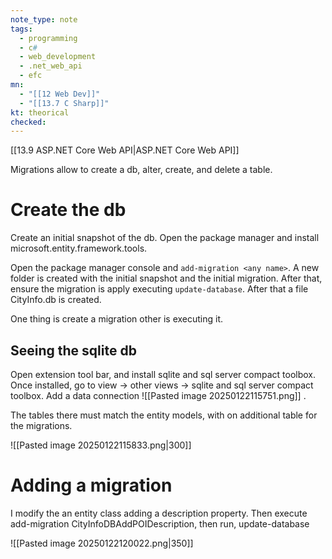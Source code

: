 ```yaml
---
note_type: note
tags:
  - programming
  - c#
  - web_development
  - .net_web_api
  - efc
mn:
  - "[[12 Web Dev]]"
  - "[[13.7 C Sharp]]"
kt: theorical
checked:
---
```

[[13.9 ASP.NET Core Web API|ASP.NET Core Web API]]

Migrations allow to create a db, alter, create, and delete a table. 

# Create the db
Create an initial snapshot of the db. Open the package manager and install microsoft.entity.framework.tools. 

Open the package manager console and `add-migration <any name>`. A new folder is created with the initial snapshot and the initial migration. After that, ensure the migration is apply executing `update-database`. After that a file CityInfo.db is created. 

One thing is create a migration other is executing it. 

## Seeing the sqlite db
Open extension tool bar, and install sqlite and sql server compact toolbox. Once installed, go to view -> other views -> sqlite and sql server compact toolbox. Add a data connection ![[Pasted image 20250122115751.png]]  .

The tables there must match the entity models, with on additional table for the migrations. 

![[Pasted image 20250122115833.png|300]]

# Adding a migration
I modify the an entity class adding a description property. Then execute add-migration CityInfoDBAddPOIDescription, then run, update-database

![[Pasted image 20250122120022.png|350]]

